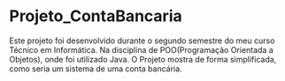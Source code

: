 # Projeto_ContaBancaria
  Este projeto foi desenvolvido durante o segundo semestre do meu curso Técnico em Informática. Na disciplina de POO(Programação Orientada a Objetos), onde foi utilizado Java. O Projeto mostra de forma simplificada, como seria um sistema de uma conta bancária.
